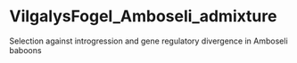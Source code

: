 # VilgalysFogel_Amboseli_admixture
Selection against introgression and gene regulatory divergence in Amboseli baboons
